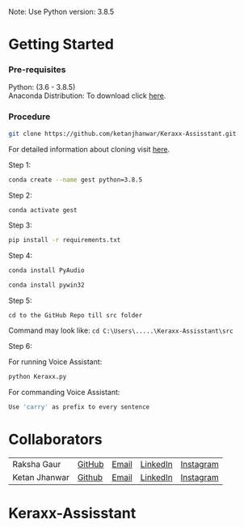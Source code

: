 
Note: Use Python version: 3.8.5

# Getting Started

  ### Pre-requisites
  
  Python: (3.6 - 3.8.5)<br>
  Anaconda Distribution: To download click [here](https://www.anaconda.com/products/individual).
  
  ### Procedure
  ```bash
  git clone https://github.com/ketanjhanwar/Keraxx-Assisstant.git
  ```
  For detailed information about cloning visit [here](https://docs.github.com/en/github/creating-cloning-and-archiving-repositories/cloning-a-repository-from-github/cloning-a-repository).
  
  Step 1: 
  ```bash
  conda create --name gest python=3.8.5
  ```
  
  Step 2:
  ```bash
  conda activate gest
  ```
  
  Step 3:
  ```bash
  pip install -r requirements.txt
  ```
  
  Step 4:
  ```bash 
  conda install PyAudio
  ```
  ```bash 
  conda install pywin32
  ```
  
  Step 5:
  ``` 
  cd to the GitHub Repo till src folder
  ```
  Command may look like: `cd C:\Users\.....\Keraxx-Assisstant\src`
  
  Step 6:
  
  For running Voice Assistant:
  ```bash 
  python Keraxx.py
  ```
   For commanding Voice Assistant:
  ```bash 
  Use 'carry' as prefix to every sentence
  ```
  

  
# Collaborators
  | |  |  |  |  |
  | ------------- | ------------- | ------------- | ------------- | ------------- |
  | Raksha Gaur | [GitHub](https://github.com/raksha-gaur) | [Email](mailto:raksha_gaur5@gmail.com) | [LinkedIn](https://www.linkedin.com/in/raksha-gaur-6a3679223/) | [Instagram](https://www.instagram.com/raksha_gaur5/) |
  | Ketan Jhanwar | [Github](https://github.com/ketanjhanwar) | [Email](mailto:ketanjhanwar38@gmail.com) | [LinkedIn](https://www.linkedin.com/in/ketan-jhanwar-7ab121207/) | [Instagram](https://www.instagram.com/jhanwarketan/) |
  
# Keraxx-Assisstant
